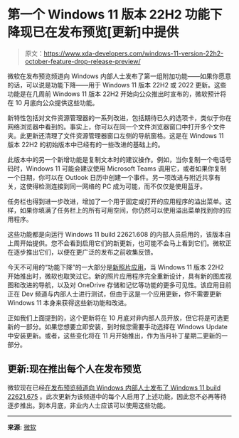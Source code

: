 # 第一个 Windows 11 版本 22H2 功能下降现已在发布预览[更新]中提供

> 原文：<https://www.xda-developers.com/windows-11-version-22h2-october-feature-drop-release-preview/>

微软在发布预览频道向 Windows 内部人士发布了第一组附加功能——如果你愿意的话，可以说是功能下降——用于 Windows 11 版本 22H2 或 2022 更新。这些功能是在几周前 Windows 11 版本 22H2 开始向公众推出时宣布的，微软预计将在 10 月底向公众提供这些功能。

新特性包括对文件资源管理器的一系列改进，包括期待已久的选项卡，类似于你在网络浏览器中看到的。事实上，你可以在同一个文件浏览器窗口中打开多个文件夹。此更新还清理了文件资源管理器窗口左侧的导航窗格。这是在 Windows 11 版本 22H2 的初始版本中已经有的一些改进的基础上的。

此版本中的另一个新增功能是复制文本时的建议操作。例如，当你复制一个电话号码时，Windows 11 可能会建议使用 Microsoft Teams 调用它，或者如果你复制一个日期，你可以在 Outlook 日历中创建一个事件。另一项改进与附近共享有关，这使得检测连接到同一网络的 PC 成为可能，而不仅仅是使用蓝牙。

任务栏也得到进一步改进，增加了一个用于固定或打开的应用程序的溢出菜单。这样，如果你填满了任务栏上的所有可用空间，你仍然可以使用溢出菜单找到你的应用程序。

这些功能都是向运行 Windows 11 build 22621.608 的内部人员启用的，该版本自上周开始提供。您不会看到启用它们的新更新，也可能不会马上看到它们。微软正在逐步推出它们，以便在更广泛的发布之前收集反馈。

今天不可用的“功能下降”的一大部分是[新照片应用](https://www.xda-developers.com/new-windows-11-photos-app-in-testing/)，当 Windows 11 版本 22H2 开始推出时，微软也取笑过它。新的照片应用程序完全重新设计，具有新的图库视图和改进的导航，以及对 OneDrive 存储和记忆等功能的更多可见性。该应用目前正在 Dev 频道与内部人士进行测试，但由于这是一个应用更新，你不需要更新 Windows 11 本身来获得这些新功能和改进。

正如我们上面提到的，这个更新将在 10 月底对非内部人员开放，但它将是可选更新的一部分。如果您想要立即安装，到时候您需要手动选择在 Windows Update 中安装更新。或者，这些变化将在 11 月开始推出，作为当月补丁星期二更新的一部分。

## 更新:现在推出每个人在发布预览

微软现在已经[在发布预览频道向 Windows 内部人士发布了 Windows 11 build 22621.675](https://blogs.windows.com/windows-insider/2022/10/11/releasing-windows-11-build-22621-675-to-the-release-preview-channel/) 。此次更新为该频道中的每个人启用了上述功能，因此您不必再等待逐步推出。到本月底，非业内人士应该可以使用这些功能。

* * *

**来源:** [微软](https://blogs.windows.com/windows-insider/2022/10/04/rolling-out-new-features-for-windows-11-version-22h2-in-the-release-preview-channel/)
